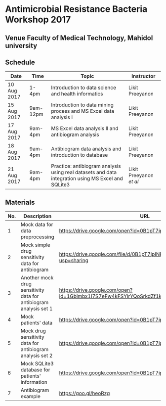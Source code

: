 # Antimicrobial Resistance Bacteria Workshop 2017

## Venue Faculty of Medical Technology, Mahidol university

## Schedule

|Date|Time|Topic|Instructor|
|---|---|---|---|
|10 Aug 2017|1-4pm|Introduction to data science and health informatics|Likit Preeyanon|
|15 Aug 2017|9am-12pm|Introduction to data mining process and MS Excel data analysis I|Likit Preeyanon|
|17 Aug 2017|9am-4pm|MS Excel data analysis II and antibiogram analysis|Likit Preeyanon|
|18 Aug 2017|9am-4pm|Antibiogram data analysis and introduction to database|Likit Preeyanon|
|21 Aug 2017|9am-4pm|Practice: antibiogram analysis using real datasets and data integration using MS Excel and SQLite3|Likit Preeyanon *et al*|

## Materials

|No.|Description|URL|
|---|---|---|
|1|Mock data for data preprocessing|https://drive.google.com/open?id=0B1pT7ipINR3Tc0o0ZVFzRW5XekU|
|2|Mock simple drug sensitivity data for antibiogram|https://drive.google.com/file/d/0B1pT7ipINR3TX0RuSjFmQ05Ydnc/view?usp=sharing|
|3|Another mock drug sensitivity data for antibiogram analysis set 1|https://drive.google.com/open?id=1Gbimbx1I7S7eFw4kFSYlrYQoSrkdZf1k08Vld7x25Ck|
|4|Mock patients' data|https://drive.google.com/open?id=0B1pT7ipINR3Tbl95X0hNMVlncGM|
|5|Mock drug sensitivity data for antibiogram analysis set 2|https://drive.google.com/open?id=0B1pT7ipINR3TaDk0TEdqOHljenM
|6|Mock SQLite3 database for patients' information|https://drive.google.com/open?id=0B1pT7ipINR3TVU90RG9aOUVpNjA|
|7|Antibiogram example|https://goo.gl/heoRzg|

